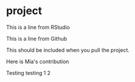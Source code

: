 # project

This  is a line from RStudio

This is a line from Github

This should be included when you pull the project. 

Here is Mia's contribution

Testing testing 1 2